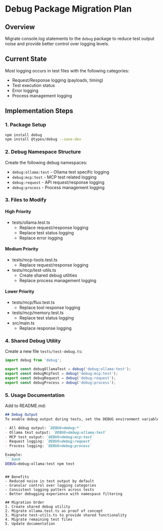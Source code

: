 # Debug Package Migration Plan

## Overview
Migrate console.log statements to the `debug` package to reduce test output noise and provide better control over logging levels.

## Current State
Most logging occurs in test files with the following categories:
- Request/Response logging (payloads, timing)
- Test execution status
- Error logging
- Process management logging

## Implementation Steps

### 1. Package Setup
```bash
npm install debug
npm install @types/debug --save-dev
```

### 2. Debug Namespace Structure
Create the following debug namespaces:
- `debug:ollama:test` - Ollama test specific logging
- `debug:mcp:test` - MCP test related logging
- `debug:request` - API request/response logging
- `debug:process` - Process management logging

### 3. Files to Modify

#### High Priority
- tests/ollama.test.ts
  * Replace request/response logging
  * Replace test status logging
  * Replace error logging

#### Medium Priority
- tests/mcp-tools.test.ts
  * Replace request/response logging
- tests/mcp/test-utils.ts
  * Create shared debug utilities
  * Replace process management logging

#### Lower Priority
- tests/mcp/flux.test.ts
  * Replace tool response logging
- tests/mcp/memory.test.ts
  * Replace test status logging
- src/main.ts
  * Replace response logging

### 4. Shared Debug Utility
Create a new file `tests/test-debug.ts`:
```typescript
import debug from 'debug';

export const debugOllamaTest = debug('debug:ollama:test');
export const debugMcpTest = debug('debug:mcp:test');
export const debugRequest = debug('debug:request');
export const debugProcess = debug('debug:process');
```

### 5. Usage Documentation
Add to README.md:
```markdown
## Debug Output
To enable debug output during tests, set the DEBUG environment variable:

- All debug output: `DEBUG=debug:*`
- Ollama test output: `DEBUG=debug:ollama:test`
- MCP test output: `DEBUG=debug:mcp:test`
- Request logging: `DEBUG=debug:request`
- Process logging: `DEBUG=debug:process`

Example:
```bash
DEBUG=debug:ollama:test npm test
```
```

## Benefits
- Reduced noise in test output by default
- Granular control over logging categories
- Consistent logging pattern across tests
- Better debugging experience with namespace filtering

## Migration Order
1. Create shared debug utility
2. Migrate ollama.test.ts as proof of concept
3. Migrate test-utils.ts to provide shared functionality
4. Migrate remaining test files
5. Update documentation
